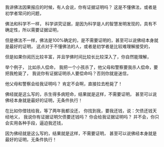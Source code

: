 我讲佛法因果报应的时候，有人会说，你有证据证明吗？
这是不懂佛法，或者是初学者常问的问题，

佛法和科学不一样，
科学讲究证据，是因为科学是人的智慧发明发现的，具有不确定性，所以需要证据证明，

但是佛法不一样，佛法是100%确定的，是不需要证明的，甚至可以说佛经本身就是最好的证明，
这点对于不懂佛法的人，或者是初学者是比较难理解接受的，

但是如果你阅历比较丰富，并且学佛时间比较长比较深入了，你自然能理解，

举个例子，
比如杀人偿命，
我把一个小孩杀了，他父母和警察要我杀人偿命，要把我枪毙了，
我说你有证据证明杀人要偿命吗？否则你就是迷信，

他父母和警察会给我证明吗？
肯定不会啊，直接拉去枪毙了！

佛经就是这么写的，杀生得多病短命，结果就是这样，不需要证明，
甚至可以说佛经本身就是最好的证明，无条件执行！

在比如你借钱给我，等了两年我都没还，
你找到我，要我还钱，说：欠债还钱天经地义，
我说你有证据证明欠债要还钱吗？
你会给我证据证明吗？
并不会，你只会实用各种手段，逼迫我还钱，

因为佛经就是这么写的，结果就是这样，不需要证明，
甚至可以说佛经本身就是最好的证明，无条件执行！
